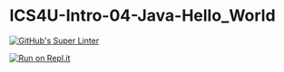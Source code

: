# ICS4U-Intro-04-Java-Hello_World
[![GitHub's Super Linter](https://github.com/Mr-Coxall/ICS4U-Intro-04-Java-Hello_World/workflows/GitHub's%20Super%20Linter/badge.svg)](https://github.com/Mr-Coxall/ICS4U-Intro-04-Java-Hello_World/actions)

[![Run on Repl.it](https://repl.it/badge/github/Mr-Coxall/ICS4U-Intro-04-Java-Hello_World)](https://repl.it/github/Mr-Coxall/ICS4U-Intro-04-Java-Hello_World)
